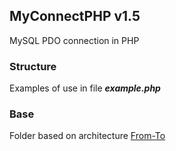 ## MyConnectPHP v1.5
MySQL PDO connection in PHP

### Structure
Examples of use in file ***example.php***

### Base
Folder based on architecture [From-To](https://github.com/gmasson/From-To)
